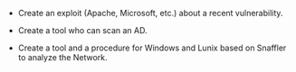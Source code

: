 - Create an exploit (Apache, Microsoft, etc.) about a recent vulnerability.

- Create a tool who can scan an AD.

- Create a tool and a procedure for Windows and Lunix based on Snaffler to analyze the Network. 
